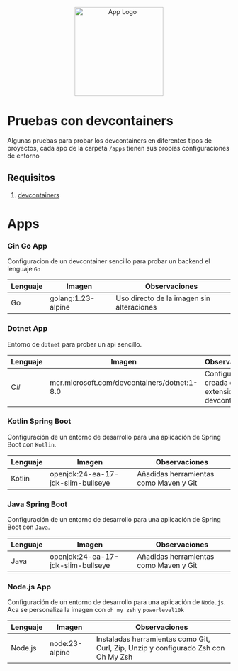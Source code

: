 <p align="center">
  <a href="https://github.com/" target="blank">
  <img src="https://cdn-icons-png.flaticon.com/512/25/25231.png" width="200" alt="App Logo" /></a>
</p>

# Pruebas con devcontainers

Algunas pruebas para probar los devcontainers en diferentes tipos de proyectos, cada app de la carpeta `/apps` tienen sus propias configuraciones de entorno

## Requisitos

1. [devcontainers](https://marketplace.visualstudio.com/items?itemName=ms-vscode-remote.remote-containers)

# Apps

### Gin Go App

Configuracion de un devcontainer sencillo para probar un backend el lenguaje `Go`

| Lenguaje | Imagen             | Observaciones                             |
| -------- | ------------------ | ----------------------------------------- |
| Go       | golang:1.23-alpine | Uso directo de la imagen sin alteraciones |

### Dotnet App

Entorno de `dotnet` para probar un api sencillo.

| Lenguaje | Imagen                                       | Observaciones                                      |
| -------- | -------------------------------------------- | -------------------------------------------------- |
| C#       | mcr.microsoft.com/devcontainers/dotnet:1-8.0 | Configuracion creada con la extension devcontainer |

### Kotlin Spring Boot

Configuración de un entorno de desarrollo para una aplicación de Spring Boot con `Kotlin`.

| Lenguaje | Imagen                             | Observaciones                          |
| -------- | ---------------------------------- | -------------------------------------- |
| Kotlin   | openjdk:24-ea-17-jdk-slim-bullseye | Añadidas herramientas como Maven y Git |

### Java Spring Boot

Configuración de un entorno de desarrollo para una aplicación de Spring Boot con `Java`.

| Lenguaje | Imagen                             | Observaciones                          |
| -------- | ---------------------------------- | -------------------------------------- |
| Java     | openjdk:24-ea-17-jdk-slim-bullseye | Añadidas herramientas como Maven y Git |

### Node.js App

Configuración de un entorno de desarrollo para una aplicación de `Node.js`. Aca se personaliza la imagen con `oh my zsh` y `powerlevel10k`

| Lenguaje | Imagen         | Observaciones                                                                      |
| -------- | -------------- | ---------------------------------------------------------------------------------- |
| Node.js  | node:23-alpine | Instaladas herramientas como Git, Curl, Zip, Unzip y configurado Zsh con Oh My Zsh |
